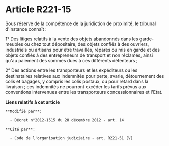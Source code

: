 # Article R221-15

Sous réserve de la compétence de la juridiction de proximité, le tribunal d'instance connaît :

1° Des litiges relatifs à la vente des objets abandonnés dans les garde-meubles ou chez tout dépositaire, des objets confiés
à des ouvriers, industriels ou artisans pour être travaillés, réparés ou mis en garde et des objets confiés à des
entrepreneurs de transport et non réclamés, ainsi qu'au paiement des sommes dues à ces différents détenteurs ;

2° Des actions entre les transporteurs et les expéditeurs ou les destinataires relatives aux indemnités pour perte, avarie,
détournement des colis et bagages, y compris les colis postaux, ou pour retard dans la livraison ; ces indemnités ne pourront
excéder les tarifs prévus aux conventions intervenues entre les transporteurs concessionnaires et l'Etat.

**Liens relatifs à cet article**

	**Modifié par**:

	  - Décret n°2012-1515 du 28 décembre 2012 - art. 14

	**Cité par**:

	  - Code de l'organisation judiciaire - art. R221-51 (V)

